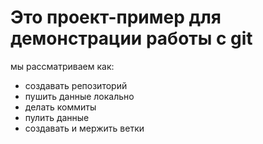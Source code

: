 # Это проект-пример для демонстрации работы с git

мы рассматриваем как:

- создавать репозиторий
- пушить данные локально
- делать коммиты
- пулить данные
- создавать и мержить ветки
